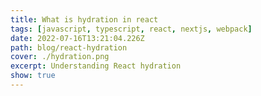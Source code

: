 ```yaml
---
title: What is hydration in react
tags: [javascript, typescript, react, nextjs, webpack]
date: 2022-07-16T13:21:04.226Z
path: blog/react-hydration
cover: ./hydration.png
excerpt: Understanding React hydration
show: true
---
```

 
